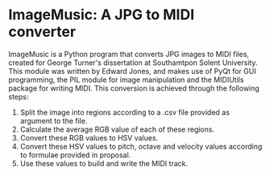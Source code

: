 # ImageMusic: A JPG to MIDI converter

ImageMusic is a Python program that converts JPG images to MIDI files, created for George Turner's dissertation at Southamtpon Solent University. 
This module was written by Edward Jones, and makes use of PyQt for GUI programming, the PIL module for image manipulation and the MIDIUtils package for writing MIDI.
This conversion is achieved through the following steps:
1. Split the image into regions according to a .csv file provided as argument to the file. 
2. Calculate the average RGB value of each of these regions. 
3. Convert these RGB values to HSV values.
4. Convert these HSV values to pitch, octave and velocity values according to formulae provided in proposal. 
5. Use these values to build and write the MIDI track. 
